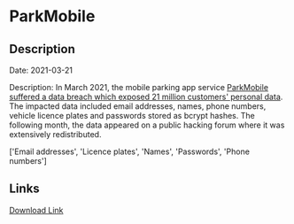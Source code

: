 # ParkMobile

## Description

Date: 2021-03-21

Description:
In March 2021, the mobile parking app service <a href="https://krebsonsecurity.com/2021/04/parkmobile-breach-exposes-license-plate-data-mobile-numbers-of-21m-users/" target="_blank" rel="noopener">ParkMobile suffered a data breach which exposed 21 million customers' personal data</a>. The impacted data included email addresses, names, phone numbers, vehicle licence plates and passwords stored as bcrypt hashes. The following month, the data appeared on a public hacking forum where it was extensively redistributed.


['Email addresses', 'Licence plates', 'Names', 'Passwords', 'Phone numbers']

## Links

[Download Link](https://link-to.net/1229997/505.0505647719188/dynamic/?r=aHR0cHM6Ly93d3cubWVkaWFmaXJlLmNvbS92aWV3L0FaSHhrdHloZEtWNDdQSS9wYXJrbW9iaWxlLmlvL2ZpbGU=)